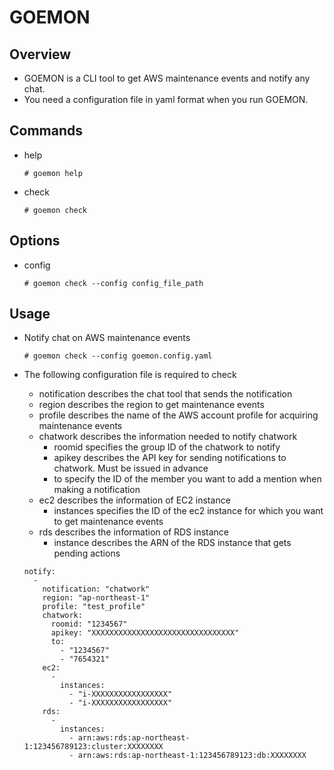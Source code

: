 # GOEMON

## Overview
- GOEMON is a CLI tool to get AWS maintenance events and notify any chat.
- You need a configuration file in yaml format when you run GOEMON.

## Commands
- help

    ```
    # goemon help
    ```

- check

    ```
    # goemon check
    ```

## Options
- config

    ```
    # goemon check --config config_file_path
    ```

## Usage
- Notify chat on AWS maintenance events

    ```
    # goemon check --config goemon.config.yaml
    ```

- The following configuration file is required to check
    - notification describes the chat tool that sends the notification
    - region describes the region to get maintenance events
    - profile describes the name of the AWS account profile for acquiring maintenance events
    - chatwork describes the information needed to notify chatwork
        - roomid specifies the group ID of the chatwork to notify
        - apikey describes the API key for sending notifications to chatwork. Must be issued in advance
        - to specify the ID of the member you want to add a mention when making a notification
    - ec2 describes the information of EC2 instance
        - instances specifies the ID of the ec2 instance for which you want to get maintenance events
    - rds describes the information of RDS instance
        - instance describes the ARN of the RDS instance that gets pending actions

    ```
    notify:
      - 
        notification: "chatwork" 
        region: "ap-northeast-1"
        profile: "test_profile"
        chatwork:
          roomid: "1234567"
          apikey: "XXXXXXXXXXXXXXXXXXXXXXXXXXXXXXXX"
          to:
            - "1234567"
            - "7654321"
        ec2:
          -
            instances:
              - "i-XXXXXXXXXXXXXXXXX"
              - "i-XXXXXXXXXXXXXXXXX"
        rds:
          -
            instances:
              - arn:aws:rds:ap-northeast-1:123456789123:cluster:XXXXXXXX
              - arn:aws:rds:ap-northeast-1:123456789123:db:XXXXXXXX
    ```